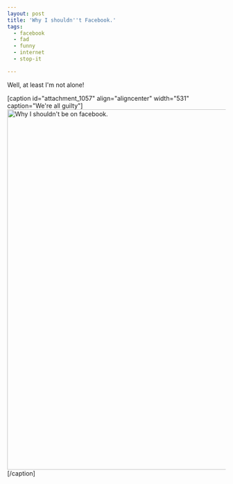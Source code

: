 ```yaml
---
layout: post
title: 'Why I shouldn''t Facebook.'
tags:
  - facebook
  - fad
  - funny
  - internet
  - stop-it

---
```


Well, at least I'm not alone!

[caption id="attachment_1057" align="aligncenter" width="531" caption="We&#39;re all guilty"]<a href="http://www.pointlessrants.com/wp-content/uploads/2011/02/ishouldntfacebook.png"><img class="size-full wp-image-1057" title="ishouldntfacebook" src="http://www.pointlessrants.com/wp-content/uploads/2011/02/ishouldntfacebook.png" alt="Why I shouldn't be on facebook." width="531" height="829" /></a>[/caption]
